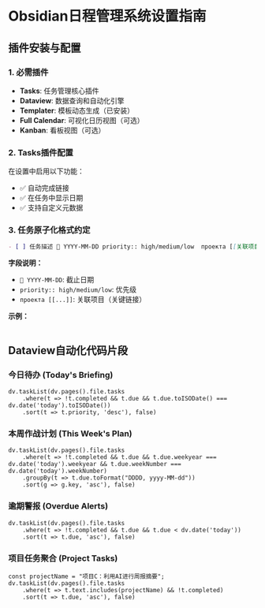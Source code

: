 # Obsidian日程管理系统设置指南

## 插件安装与配置

### 1. 必需插件
- **Tasks**: 任务管理核心插件
- **Dataview**: 数据查询和自动化引擎
- **Templater**: 模板动态生成（已安装）
- **Full Calendar**: 可视化日历视图（可选）
- **Kanban**: 看板视图（可选）

### 2. Tasks插件配置
在设置中启用以下功能：
- ✅ 自动完成链接
- ✅ 在任务中显示日期
- ✅ 支持自定义元数据

### 3. 任务原子化格式约定

```markdown
- [ ] 任务描述 📅 YYYY-MM-DD priority:: high/medium/low  проекта [[关联项目笔记]]
```

**字段说明：**
- `📅 YYYY-MM-DD`: 截止日期
- `priority:: high/medium/low`: 优先级
- `проекта [[...]]`: 关联项目（关键链接）

**示例：**
```markdown
```

## Dataview自动化代码片段

### 今日待办 (Today's Briefing)
```dataviewjs
dv.taskList(dv.pages().file.tasks
    .where(t => !t.completed && t.due && t.due.toISODate() === dv.date('today').toISODate())
    .sort(t => t.priority, 'desc'), false)
```

### 本周作战计划 (This Week's Plan)
```dataviewjs
dv.taskList(dv.pages().file.tasks
    .where(t => !t.completed && t.due && t.due.weekyear === dv.date('today').weekyear && t.due.weekNumber === dv.date('today').weekNumber)
    .groupBy(t => t.due.toFormat("DDDD, yyyy-MM-dd"))
    .sort(g => g.key, 'asc'), false)
```

### 逾期警报 (Overdue Alerts)
```dataviewjs
dv.taskList(dv.pages().file.tasks
    .where(t => !t.completed && t.due && t.due < dv.date('today'))
    .sort(t => t.due, 'asc'), false)
```

### 项目任务聚合 (Project Tasks)
```dataviewjs
const projectName = "项目C：利用AI进行周报摘要";
dv.taskList(dv.pages().file.tasks
    .where(t => t.text.includes(projectName) && !t.completed)
    .sort(t => t.due, 'asc'), false)
```